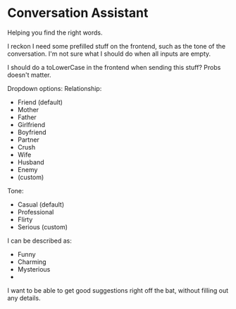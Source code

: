 # Conversation Assistant

Helping you find the right words.

I reckon I need some prefilled stuff on the frontend, such as the tone of the conversation.  I'm not sure what I should do when all inputs are empty.  

I should do a toLowerCase in the frontend when sending this stuff?  Probs doesn't matter.

Dropdown options:
Relationship:
- Friend (default)
- Mother
- Father
- Girlfriend
- Boyfriend
- Partner
- Crush
- Wife
- Husband
- Enemy
- (custom)


Tone:
- Casual (default)
- Professional
- Flirty
- Serious
(custom)

I can be described as:
- Funny
- Charming
- Mysterious
- 

I want to be able to get good suggestions right off the bat, without filling out any details.  